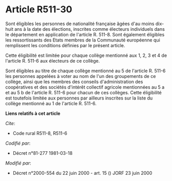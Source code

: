 # Article R511-30

Sont éligibles les personnes de nationalité française âgées d'au moins dix-huit ans à la date des élections, inscrites comme
électeurs individuels dans le département en application de l'article R. 511-8. Sont également éligibles les ressortissants
des Etats membres de la Communauté européenne qui remplissent les conditions définies par le présent article.

Cette éligibilité est limitée pour chaque collège mentionné aux 1, 2, 3 et 4 de l'article R. 511-6 aux électeurs de ce
collège.

Sont éligibles au titre de chaque collège mentionné au 5 de l'article R. 511-6 les personnes appelées à voter au nom de l'un
des groupements de ce collège, ainsi que les membres des conseils d'administration des coopératives et des sociétés d'intérêt
collectif agricole mentionnées au 5 a et au 5 b de l'article R. 511-6 pour chacun de ces collèges. Cette éligibilité est
toutefois limitée aux personnes par ailleurs inscrites sur la liste du collège mentionné au 1 de l'article R. 511-6.

**Liens relatifs à cet article**

_Cite_:

  - Code rural R511-8, R511-6

_Codifié par_:

  - Décret n°81-277 1981-03-18

_Modifié par_:

  - Décret n°2000-554 du 22 juin 2000 - art. 15 () JORF 23 juin 2000
